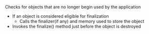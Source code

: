 Checks for objects that are no longer begin used by the application
- If an object is considered eligible for finalization
	- Calls the finalizer(if any) and memory used to store the object
- Invokes the finalize() method just before the object is destroyed

